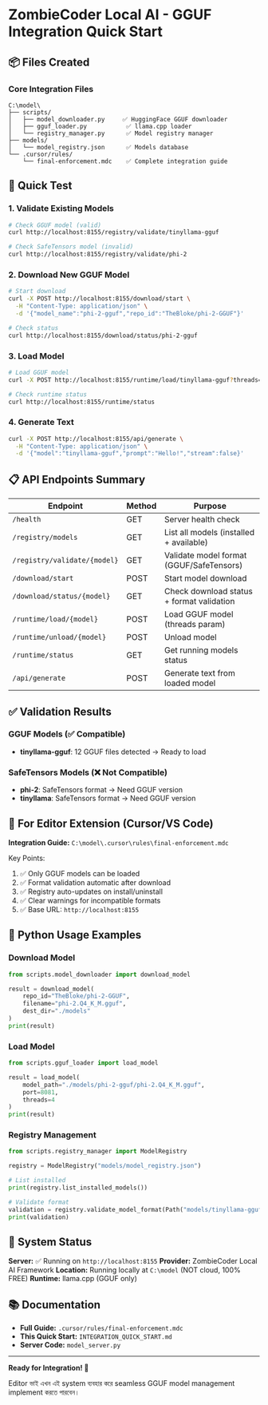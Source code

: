 # ZombieCoder Local AI - GGUF Integration Quick Start

## 📦 Files Created

### Core Integration Files
```
C:\model\
├── scripts/
│   ├── model_downloader.py     ✅ HuggingFace GGUF downloader
│   ├── gguf_loader.py           ✅ llama.cpp loader
│   └── registry_manager.py      ✅ Model registry manager
├── models/
│   └── model_registry.json      ✅ Models database
└── .cursor/rules/
    └── final-enforcement.mdc    ✅ Complete integration guide
```

## 🚀 Quick Test

### 1. Validate Existing Models
```bash
# Check GGUF model (valid)
curl http://localhost:8155/registry/validate/tinyllama-gguf

# Check SafeTensors model (invalid)
curl http://localhost:8155/registry/validate/phi-2
```

### 2. Download New GGUF Model
```bash
# Start download
curl -X POST http://localhost:8155/download/start \
  -H "Content-Type: application/json" \
  -d '{"model_name":"phi-2-gguf","repo_id":"TheBloke/phi-2-GGUF"}'

# Check status
curl http://localhost:8155/download/status/phi-2-gguf
```

### 3. Load Model
```bash
# Load GGUF model
curl -X POST http://localhost:8155/runtime/load/tinyllama-gguf?threads=4

# Check runtime status
curl http://localhost:8155/runtime/status
```

### 4. Generate Text
```bash
curl -X POST http://localhost:8155/api/generate \
  -H "Content-Type: application/json" \
  -d '{"model":"tinyllama-gguf","prompt":"Hello!","stream":false}'
```

## 📋 API Endpoints Summary

| Endpoint | Method | Purpose |
|----------|--------|---------|
| `/health` | GET | Server health check |
| `/registry/models` | GET | List all models (installed + available) |
| `/registry/validate/{model}` | GET | Validate model format (GGUF/SafeTensors) |
| `/download/start` | POST | Start model download |
| `/download/status/{model}` | GET | Check download status + format validation |
| `/runtime/load/{model}` | POST | Load GGUF model (threads param) |
| `/runtime/unload/{model}` | POST | Unload model |
| `/runtime/status` | GET | Get running models status |
| `/api/generate` | POST | Generate text from loaded model |

## ✅ Validation Results

### GGUF Models (✅ Compatible)
- **tinyllama-gguf**: 12 GGUF files detected → Ready to load

### SafeTensors Models (❌ Not Compatible)
- **phi-2**: SafeTensors format → Need GGUF version
- **tinyllama**: SafeTensors format → Need GGUF version

## 🎯 For Editor Extension (Cursor/VS Code)

**Integration Guide:** `C:\model\.cursor\rules\final-enforcement.mdc`

Key Points:
1. ✅ Only GGUF models can be loaded
2. ✅ Format validation automatic after download
3. ✅ Registry auto-updates on install/uninstall
4. ✅ Clear warnings for incompatible formats
5. ✅ Base URL: `http://localhost:8155`

## 📝 Python Usage Examples

### Download Model
```python
from scripts.model_downloader import download_model

result = download_model(
    repo_id="TheBloke/phi-2-GGUF",
    filename="phi-2.Q4_K_M.gguf",
    dest_dir="./models"
)
print(result)
```

### Load Model
```python
from scripts.gguf_loader import load_model

result = load_model(
    model_path="./models/phi-2-gguf/phi-2.Q4_K_M.gguf",
    port=8081,
    threads=4
)
print(result)
```

### Registry Management
```python
from scripts.registry_manager import ModelRegistry

registry = ModelRegistry("models/model_registry.json")

# List installed
print(registry.list_installed_models())

# Validate format
validation = registry.validate_model_format(Path("models/tinyllama-gguf"))
print(validation)
```

## 🔧 System Status

**Server:** ✅ Running on `http://localhost:8155`
**Provider:** ZombieCoder Local AI Framework
**Location:** Running locally at `C:\model` (NOT cloud, 100% FREE)
**Runtime:** llama.cpp (GGUF only)

## 📚 Documentation

- **Full Guide:** `.cursor/rules/final-enforcement.mdc`
- **This Quick Start:** `INTEGRATION_QUICK_START.md`
- **Server Code:** `model_server.py`

---

**Ready for Integration! 🚀**

Editor ভাই এখন এই system ব্যবহার করে seamless GGUF model management implement করতে পারবেন।

